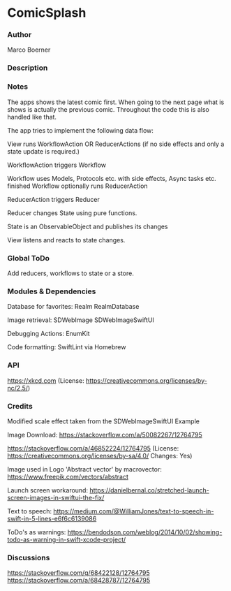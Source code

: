 
# ComicSplash

### Author
Marco Boerner

### Description

### Notes
The apps shows the latest comic first. When going to the next page what is shows is actually the previous comic. Throughout the code this is also handled like that.

The app tries to implement the following data flow:

View
runs
WorkflowAction
OR
ReducerActions (if no side effects and only a state update is required.)

WorkflowAction
triggers
Workflow

Workflow
uses Models, Protocols etc. with side effects, Async tasks etc.
finished Workflow
optionally runs
ReducerAction

ReducerAction
triggers
Reducer

Reducer
changes State using pure functions.

State
is an ObservableObject
and publishes its changes

View
listens and reacts to state changes.

### Global ToDo
Add reducers, workflows to state or a store.


### Modules & Dependencies
Database for favorites:
Realm
RealmDatabase

Image retrieval:
SDWebImage
SDWebImageSwiftUI

Debugging Actions:
EnumKit

Code formatting:
SwiftLint via Homebrew

### API
https://xkcd.com (License: https://creativecommons.org/licenses/by-nc/2.5/)


### Credits
Modified scale effect taken from the SDWebImageSwiftUI Example 

Image Download:
https://stackoverflow.com/a/50082267/12764795

https://stackoverflow.com/a/46852224/12764795
(License: https://creativecommons.org/licenses/by-sa/4.0/ Changes: Yes)


Image used in Logo 'Abstract vector' by macrovector:
https://www.freepik.com/vectors/abstract

Launch screen workaround:
https://danielbernal.co/stretched-launch-screen-images-in-swiftui-the-fix/

Text to speech:
https://medium.com/@WilliamJones/text-to-speech-in-swift-in-5-lines-e6f6c6139086

ToDo's as warnings:
https://bendodson.com/weblog/2014/10/02/showing-todo-as-warning-in-swift-xcode-project/

### Discussions
https://stackoverflow.com/q/68422128/12764795
https://stackoverflow.com/a/68428787/12764795

